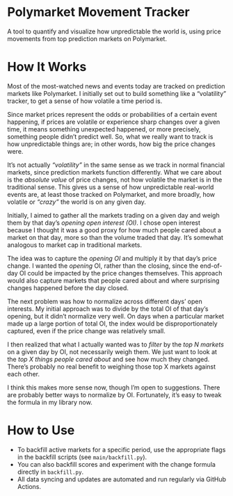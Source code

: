 # Polymarket Movement Tracker

A tool to quantify and visualize how unpredictable the world is, using price movements from top prediction markets on Polymarket.

# How It Works

Most of the most-watched news and events today are tracked on prediction markets like Polymarket. I initially set out to build something like a “volatility” tracker, to get a sense of how volatile a time period is.

Since market prices represent the odds or probabilities of a certain event happening, if prices are volatile or experience sharp changes over a given time, it means something unexpected happened, or more precisely, something people didn’t predict well. So, what we really want to track is how unpredictable things are; in other words, how big the price changes were.

It’s not actually *“volatility”* in the same sense as we track in normal financial markets, since prediction markets function differently. What we care about is the *absolute value* of price changes, not how volatile the market is in the traditional sense. This gives us a sense of how unpredictable real-world events are, at least those tracked on Polymarket, and more broadly, how volatile or *“crazy”* the world is on any given day.

Initially, I aimed to gather all the markets trading on a given day and weigh them by that day’s *opening open interest (OI)*. I chose open interest because I thought it was a good proxy for how much people cared about a market on that day, more so than the volume traded that day. It’s somewhat analogous to market cap in traditional markets.

The idea was to capture the *opening OI* and multiply it by that day’s price change. I wanted the *opening* OI, rather than the closing, since the end-of-day OI could be impacted by the price changes themselves. This approach would also capture markets that people cared about and where surprising changes happened before the day closed.

The next problem was how to normalize across different days’ open interests. My initial approach was to divide by the total OI of that day’s opening, but it didn’t normalize very well. On days when a particular market made up a large portion of total OI, the index would be disproportionately captured, even if the price change was relatively small.

I then realized that what I actually wanted was to *filter* by the *top N markets* on a given day by OI, not necessarily weigh them. We just want to look at the *top X things people cared about* and see how much they changed. There’s probably no real benefit to weighing those top X markets against each other.

I think this makes more sense now, though I’m open to suggestions. There are probably better ways to normalize by OI. Fortunately, it’s easy to tweak the formula in my library now.

# How to Use

- To backfill active markets for a specific period, use the appropriate flags in the backfill scripts (see `main/backfill.py`).
- You can also backfill scores and experiment with the change formula directly in `backfill.py`.
- All data syncing and updates are automated and run regularly via GitHub Actions.
